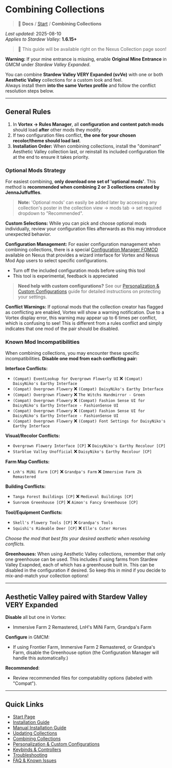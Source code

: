 # Combining Collections

> 📂 **Docs** / [Start](/start.md) / **Combining Collections**


*Last updated:* 2025-08-10  
*Applies to Stardew Valley:* **1.6.15+**

> 📖 This guide will be available right on the Nexus Collection page soon!

**Warning:** If your mine entrance is missing, enable **Original Mine Entrance** in GMCM under *Stardew Valley Expanded*.

You can combine **Stardew Valley VERY Expanded (svVe)** with one or both **Aesthetic Valley** collections for a custom look and feel.  
Always install them **into the same Vortex profile** and follow the conflict resolution steps below.

---

## General Rules

1. In **Vortex → Rules Manager**, all **configuration and content patch mods** should load **after** other mods they modify.  
2. If two configuration files conflict, **the one for your chosen recolor/theme should load last**.
3. **Installation Order:** When combining collections, install the "dominant" Aesthetic Valley collection last, or reinstall its included configuration file at the end to ensure it takes priority.

### Optional Mods Strategy

For easiest combining, **only download one set of 'optional mods'**. This method is **recommended when combining 2 or 3 collections created by JennaJuffuffles**.

> **Note:** 'Optional mods' can easily be added later by accessing any collection's poster in the collection view → mods tab → set required dropdown to "Recommended".

**Custom Selections:** While you can pick and choose optional mods individually, review your configuration files afterwards as this may introduce unexpected behavior.

**Configuration Management:** For easier configuration management when combining collections, there is a special [Configuration Manager FOMOD](https://www.nexusmods.com/stardewvalley/mods/20870?tab=files) available on Nexus that provides a wizard interface for Vortex and Nexus Mod App users to select specific configurations. 

- Turn off the included configuration mods before using this tool
- This tool is experimental, feedback is appreciated

> **Need help with custom configurations?** See our [Personalization & Custom Configurations](/personalization.md) guide for detailed instructions on protecting your settings.

**Conflict Warnings:** If optional mods that the collection creator has flagged as conflicting are enabled, Vortex will show a warning notification. Due to a Vortex display error, this warning may appear up to 6 times per conflict, which is confusing to see! This is different from a rules conflict and simply indicates that one mod of the pair should be disabled.

### Known Mod Incompatibilities

When combining collections, you may encounter these specific incompatibilities. **Disable one mod from each conflicting pair:**

**Interface Conflicts:**
- `(Compat) EventLookup for Overgrown Flowerly UI` ❌ `(Compat) DaisyNiko's Earthy Interface` 
- `(Compat) Overgrown Flowery` ❌ `(Compat) DaisyNiko's Earthy Interface`
- `(Compat) Overgrown Flowery` ❌ `The Witchs Handmirror - Green`
- `(Compat) Overgrown Flowery` ❌ `(Compat) Fashion Sense UI for DaisyNiko's Earthy Interface - FashionSense UI`
- `(Compat) Overgrown Flowery` ❌ `(Compat) Fashion Sense UI for DaisyNiko's Earthy Interface - FashionSense UI`
- `(Compat) Overgrown Flowery` ❌ `(Compat) Font Settings for DaisyNiko's Earthy Interface`

**Visual/Recolor Conflicts:**
- `Overgrown Flowery Interface [CP]` ❌ `DaisyNiko's Earthy Recolour [CP]`
- `Starblue Valley Unofficial` ❌ `DaisyNiko's Earthy Recolour [CP]`

**Farm Map Conflicts:**
- `Lnh's MiNi Farm [CP]` ❌ `Grandpa's Farm` ❌ `Immersive Farm 2k Remastered` 

**Building Conflicts:**
- `Tanga Forest Buildings [CP]` ❌ `Medieval Buildings [CP]`
- `Sunroom Greenhouse [CP]` ❌ `Aimon's Fancy Greenhouse [CP]`

**Tool/Equipment Conflicts:**
- `Skell's Flowery Tools [CP]` ❌ `Grandpa's Tools`
- `Squishi's Rideable Deer [CP]` ❌ `Elle's Cuter Horses`

*Choose the mod that best fits your desired aesthetic when resolving conflicts.*

**Greenhouses:** When using Aesthetic Valley collections, remember that only one greenhouse can be used. This includes if using farms from Stardew Valley Exapnded, each of which has a greenhouse built in. This can be disabled in the configuration if desired. So keep this in mind if you decide to mix-and-match your collection options!

---

## Aesthetic Valley paired with Stardew Valley VERY Expanded

**Disable** all but one in Vortex:
- Immersive Farm 2 Remastered, LnH's MiNi Farm, Grandpa's Farm

**Configure** in GMCM:
- If using Frontier Farm, Immersive Farm 2 Remastered, or Grandpa's Farm, disable the Greenhouse option (the Configuration Manager will handle this automatically.)

**Recommended**:
- Review recommended files for compatability options (labeled with "Compat").

---

## Quick Links

- [Start Page](/start.md)  
- [Installation Guide](/install.md)  
- [Manual Installation Guide](/manual-install.md)  
- [Updating Collections](/updating.md)  
- [Combining Collections](/combining.md)  
- [Personalization & Custom Configurations](/personalization.md)  
- [Keybinds & Controllers](/keybinds.md)  
- [Troubleshooting](/troubleshooting.md)  
- [FAQ & Known Issues](/faq-and-known-issues.md)  